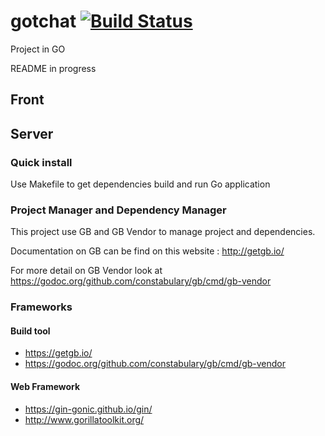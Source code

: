 # gotchat [![Build Status](https://travis-ci.org/michaelferwer/gotchat.svg)](https://travis-ci.org/michaelferwer/gotchat)
Project in GO

README in progress

## Front

## Server

### Quick install

Use Makefile to get dependencies build and run Go application

### Project Manager and Dependency Manager

This project use GB and GB Vendor to manage project and dependencies.

Documentation on GB can be find on this website : http://getgb.io/

For more detail on GB Vendor look at https://godoc.org/github.com/constabulary/gb/cmd/gb-vendor

### Frameworks

#### Build tool
+ https://getgb.io/
+ https://godoc.org/github.com/constabulary/gb/cmd/gb-vendor


#### Web Framework
+ https://gin-gonic.github.io/gin/
+ http://www.gorillatoolkit.org/

